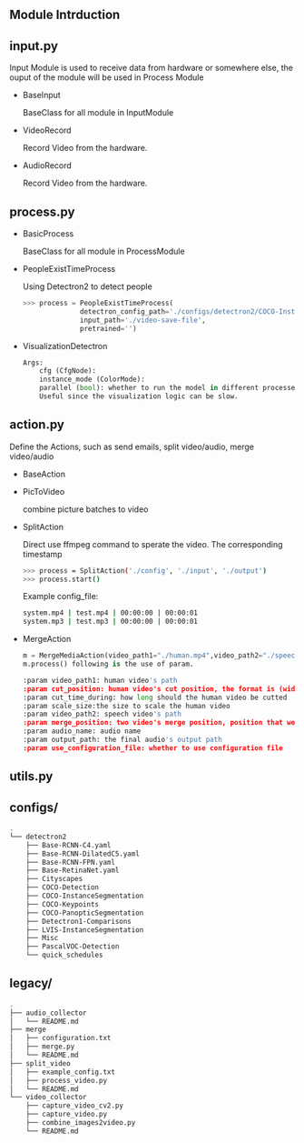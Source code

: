 ## Module Intrduction

## input.py

Input Module is used to receive data from hardware or somewhere else, the ouput of the module will be used in Process Module

* BaseInput

  BaseClass for all module in InputModule

* VideoRecord

  Record Video from the hardware.

* AudioRecord

  Record Video from the hardware.

## process.py

* BasicProcess

  BaseClass for all module in ProcessModule

* PeopleExistTimeProcess

  Using Detectron2 to detect people

  ```python
  >>> process = PeopleExistTimeProcess(
                detectron_config_path='./configs/detectron2/COCO-InstanceSegmentation/mask_rcnn_R_50_C4_1x.yaml',
                input_path='./video-save-file',
                pretrained='')
  ```

* VisualizationDetectron

  ```python
  Args:
      cfg (CfgNode):
      instance_mode (ColorMode):
      parallel (bool): whether to run the model in different processes from visualization.
      Useful since the visualization logic can be slow.
  ```

## action.py

Define the Actions, such as send emails, split video/audio, merge video/audio

* BaseAction
* PicToVideo

  combine picture batches to video

* SplitAction 

  Direct use ffmpeg command to sperate the video. The corresponding timestamp

  ```bash
  >>> process = SplitAction('./config', './input', './output')
  >>> process.start()
  ```

  Example config_file:

  ```bash
  system.mp4 | test.mp4 | 00:00:00 | 00:00:01
  system.mp3 | test.mp3 | 00:00:00 | 00:00:01
  ```

* MergeAction

  ```python
  m = MergeMediaAction(video_path1="./human.mp4",video_path2="./speech.mp4",audio_path="./audio.mp3", output_path="./output.mp4")
  m.process() following is the use of param.

  :param video_path1: human video's path
  :param cut_position: human video's cut position, the format is (width,height,x1,y1)
  :param cut_time_during: how long should the human video be cutted
  :param scale_size:the size to scale the human video
  :param video_path2: speech video's path
  :param merge_position: two video's merge position, position that we need to overlay (x1,y1)
  :param audio_name: audio name
  :param output_path: the final audio's output path
  :param use_configuration_file: whether to use configuration file 
  ```

## utils.py

## configs/
```bash
.
└── detectron2
    ├── Base-RCNN-C4.yaml
    ├── Base-RCNN-DilatedC5.yaml
    ├── Base-RCNN-FPN.yaml
    ├── Base-RetinaNet.yaml
    ├── Cityscapes
    ├── COCO-Detection
    ├── COCO-InstanceSegmentation
    ├── COCO-Keypoints
    ├── COCO-PanopticSegmentation
    ├── Detectron1-Comparisons
    ├── LVIS-InstanceSegmentation
    ├── Misc
    ├── PascalVOC-Detection
    └── quick_schedules
```

## legacy/

```bash
.
├── audio_collector
│   └── README.md
├── merge
│   ├── configuration.txt
│   ├── merge.py
│   └── README.md
├── split_video
│   ├── example_config.txt
│   ├── process_video.py
│   └── README.md
└── video_collector
    ├── capture_video_cv2.py
    ├── capture_video.py
    ├── combine_images2video.py
    └── README.md
```
